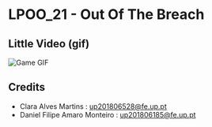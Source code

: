 # LPOO_21 - Out Of The Breach

## Little Video (gif)
![Game GIF](game.gif)

## Credits
* Clara Alves Martins : up201806528@fe.up.pt
* Daniel Filipe Amaro Monteiro : up201806185@fe.up.pt
